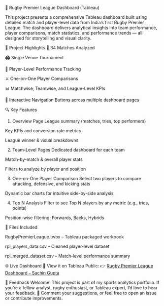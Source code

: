 🏉 Rugby Premier League Dashboard (Tableau)

This project presents a comprehensive Tableau dashboard built using detailed match and player-level data from India’s first Rugby Premier League. The dashboard delivers analytical insights into team performance, player comparisons, match statistics, and performance trends — all designed for storytelling and visual clarity.

📌 Project Highlights
📅 34 Matches Analyzed

🏟️ Single Venue Tournament

👤 Player-Level Performance Tracking

⚔️ One-on-One Player Comparisons

📊 Matchwise, Teamwise, and League-Level KPIs

🧭 Interactive Navigation Buttons across multiple dashboard pages

🔍 Key Features
1. Overview Page
League summary (matches, tries, top performers)

Key KPIs and conversion rate metrics

League winner & visual breakdowns

2. Team-Level Pages
Dedicated dashboard for each team

Match-by-match & overall player stats

Filters to analyze by player and position

3. One-on-One Player Comparison
Select two players to compare attacking, defensive, and kicking stats

Dynamic bar charts for intuitive side-by-side analysis

4. Top N Analysis
Filter to see Top N players by any metric (e.g., tries, points)

Position-wise filtering: Forwards, Backs, Hybrids


📂 Files Included

RugbyPremierLeague.twbx – Tableau packaged workbook

rpl_players_data.csv – Cleaned player-level dataset

rpl_merged_dataset.csv – Match-level performance summary


🌐 Live Dashboard
🔗 View it on Tableau Public:
👉 [Rugby Premier League Dashboard – Sachin Gupta](https://lnkd.in/g6UAypsh)


📣 Feedback Welcome!
This project is part of my sports analytics portfolio. If you’re a fellow analyst, rugby enthusiast, or Tableau expert, I’d love to hear your feedback.
💬 Comment your suggestions, or feel free to open an issue or contribute improvements.

